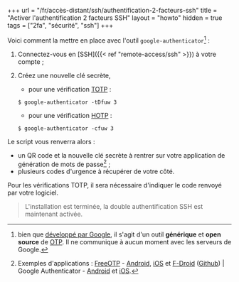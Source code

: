 +++
url = "/fr/accès-distant/ssh/authentification-2-facteurs-ssh"
title = "Activer l'authentification 2 facteurs SSH"
layout = "howto"
hidden = true
tags = ["2fa", "sécurité", "ssh"]
+++

Voici comment la mettre en place avec l'outil `google-authenticator`[^1] :

1. Connectez-vous en [SSH]({{< ref "remote-access/ssh" >}}) à votre compte ;

2. Créez une nouvelle clé secrète,

    - pour une vérification [TOTP](https://en.wikipedia.org/wiki/Time-based_One-Time_Password) : 
    ```shell
    $ google-authenticator -tDfuw 3
    ```
    
    - pour une vérification [HOTP](https://en.wikipedia.org/wiki/HMAC-based_one-time_password) :
    ```shell
    $ google-authenticator -cfuw 3
    ```
    
Le script vous renverra alors :
 - un QR code et la nouvelle clé secrète à rentrer sur votre application de génération de mots de passe[^2] ;
 - plusieurs codes d'urgence à récupérer de votre côté.

Pour les vérifications TOTP, il sera nécessaire d'indiquer le code renvoyé par votre logiciel.

> L'installation est terminée, la double authentification SSH est maintenant activée.

[^1]: bien que [développé par Google](https://github.com/google/google-authenticator-libpam/), il s'agit d'un outil **générique** et **open source** de [OTP](https://fr.wikipedia.org/wiki/Mot_de_passe_%C3%A0_usage_unique). Il ne communique à aucun moment avec les serveurs de Google.
[^2]: Exemples d'applications : [FreeOTP](https://freeotp.github.io/) - [Android](https://play.google.com/store/apps/details?id=org.fedorahosted.freeotp), [iOS](https://itunes.apple.com/us/app/freeotp-authenticator/id872559395?mt=8) et [F-Droid](https://f-droid.org/packages/org.fedorahosted.freeotp) ([Github](https://github.com/freeotp)) | Google Authenticator - [Android](https://play.google.com/store/apps/details?id=com.google.android.apps.authenticator2) et [iOS](https://apps.apple.com/fr/app/google-authenticator/id388497605).
